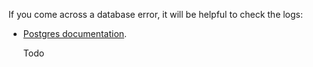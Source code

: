 If you come across a database error, it will be helpful to check the logs:

- [Postgres documentation](https://www.postgresql.org/docs/current/index.html).
  
  Todo